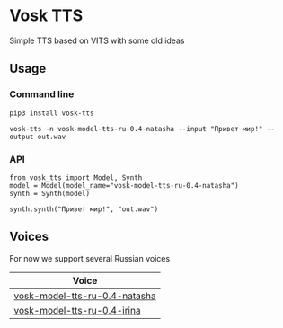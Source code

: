 # Vosk TTS

Simple TTS based on VITS with some old ideas

## Usage

### Command line

```
pip3 install vosk-tts

vosk-tts -n vosk-model-tts-ru-0.4-natasha --input "Привет мир!" --output out.wav
```

### API

```
from vosk_tts import Model, Synth
model = Model(model_name="vosk-model-tts-ru-0.4-natasha")
synth = Synth(model)

synth.synth("Привет мир!", "out.wav")
```

## Voices

For now we support several Russian voices

| Voice                                                                                                  |
|--------------------------------------------------------------------------------------------------------|
|[vosk-model-tts-ru-0.4-natasha](https://alphacephei.com/vosk/models/vosk-model-tts-ru-0.4-natasha.zip)  |
|[vosk-model-tts-ru-0.4-irina](https://alphacephei.com/vosk/models/vosk-model-tts-ru-0.4-irina.zip)      |
